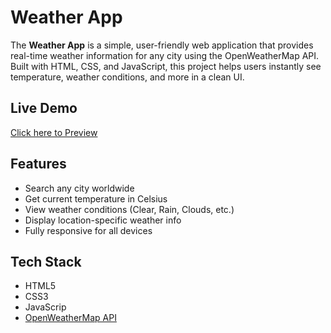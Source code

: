 # Weather App

The **Weather App** is a simple, user-friendly web application that provides real-time weather information for any city using the OpenWeatherMap API. Built with HTML, CSS, and JavaScript, this project helps users instantly see temperature, weather conditions, and more in a clean UI.

## Live Demo

[Click here to Preview](weather-app-sohailkhan.netlify.app)

## Features

- Search any city worldwide
- Get current temperature in Celsius
- View weather conditions (Clear, Rain, Clouds, etc.)
- Display location-specific weather info
- Fully responsive for all devices
  
## Tech Stack

- HTML5
- CSS3
- JavaScrip
- [OpenWeatherMap API](https://openweathermap.org/api)

